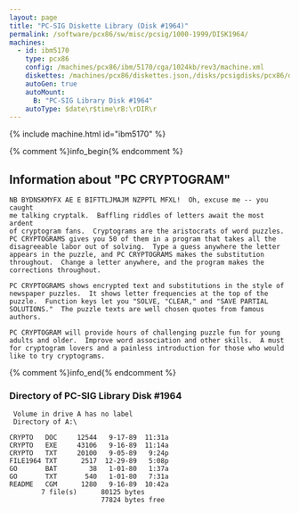 ```yaml
---
layout: page
title: "PC-SIG Diskette Library (Disk #1964)"
permalink: /software/pcx86/sw/misc/pcsig/1000-1999/DISK1964/
machines:
  - id: ibm5170
    type: pcx86
    config: /machines/pcx86/ibm/5170/cga/1024kb/rev3/machine.xml
    diskettes: /machines/pcx86/diskettes.json,/disks/pcsigdisks/pcx86/diskettes.json
    autoGen: true
    autoMount:
      B: "PC-SIG Library Disk #1964"
    autoType: $date\r$time\rB:\rDIR\r
---
```


{% include machine.html id="ibm5170" %}

{% comment %}info_begin{% endcomment %}

## Information about "PC CRYPTOGRAM"

    NB BYDNSKMYFX AE E BIFTTLJMAJM NZPPTL MFXL!  Oh, excuse me -- you caught
    me talking cryptalk.  Baffling riddles of letters await the most ardent
    of cryptogram fans.  Cryptograms are the aristocrats of word puzzles.
    PC CRYPTOGRAMS gives you 50 of them in a program that takes all the
    disagreeable labor out of solving.  Type a guess anywhere the letter
    appears in the puzzle, and PC CRYPTOGRAMS makes the substitution
    throughout.  Change a letter anywhere, and the program makes the
    corrections throughout.
    
    PC CRYPTOGRAMS shows encrypted text and substitutions in the style of
    newspaper puzzles.  It shows letter frequencies at the top of the
    puzzle.  Function keys let you "SOLVE, "CLEAR," and "SAVE PARTIAL
    SOLUTIONS."  The puzzle texts are well chosen quotes from famous
    authors.
    
    PC CRYPTOGRAM will provide hours of challenging puzzle fun for young
    adults and older.  Improve word association and other skills.  A must
    for cryptogram lovers and a painless introduction for those who would
    like to try cryptograms.
{% comment %}info_end{% endcomment %}


### Directory of PC-SIG Library Disk #1964

     Volume in drive A has no label
     Directory of A:\

    CRYPTO   DOC     12544   9-17-89  11:31a
    CRYPTO   EXE     43106   9-16-89  11:14a
    CRYPTO   TXT     20100   9-05-89   9:24p
    FILE1964 TXT      2517  12-29-89   5:08p
    GO       BAT        38   1-01-80   1:37a
    GO       TXT       540   1-01-80   7:31a
    README   CGM      1280   9-16-89  10:42a
            7 file(s)      80125 bytes
                           77824 bytes free
